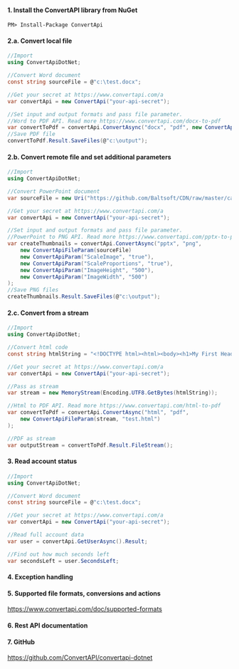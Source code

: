 #### 1. Install the ConvertAPI library from NuGet

```
PM> Install-Package ConvertApi
```

#### 2.a. Convert local file

```csharp
//Import
using ConvertApiDotNet;

//Convert Word document
const string sourceFile = @"c:\test.docx";

//Get your secret at https://www.convertapi.com/a
var convertApi = new ConvertApi("your-api-secret");

//Set input and output formats and pass file parameter. 
//Word to PDF API. Read more https://www.convertapi.com/docx-to-pdf
var convertToPdf = convertApi.ConvertAsync("docx", "pdf", new ConvertApiFileParam(sourceFile));
//Save PDF file 
convertToPdf.Result.SaveFiles(@"c:\output");
```

#### 2.b. Convert remote file and set additional parameters

```csharp
//Import
using ConvertApiDotNet;

//Convert PowerPoint document
var sourceFile = new Uri("https://github.com/Baltsoft/CDN/raw/master/cara/testfiles/presentation2.pptx");

//Get your secret at https://www.convertapi.com/a
var convertApi = new ConvertApi("your-api-secret");

//Set input and output formats and pass file parameter. 
//PowerPoint to PNG API. Read more https://www.convertapi.com/pptx-to-png
var createThumbnails = convertApi.ConvertAsync("pptx", "png", 
    new ConvertApiFileParam(sourceFile)
    new ConvertApiParam("ScaleImage", "true"),
    new ConvertApiParam("ScaleProportions", "true"),
    new ConvertApiParam("ImageHeight", "500"),
    new ConvertApiParam("ImageWidth", "500")
);
//Save PNG files
createThumbnails.Result.SaveFiles(@"c:\output");
```

#### 2.c. Convert from a stream

```csharp
//Import
using ConvertApiDotNet;

//Convert html code
const string htmlString = "<!DOCTYPE html><html><body><h1>My First Heading</h1><p>My first paragraph.</p></body></html>";

//Get your secret at https://www.convertapi.com/a
var convertApi = new ConvertApi("your-api-secret");

//Pass as stream
var stream = new MemoryStream(Encoding.UTF8.GetBytes(htmlString));

//Html to PDF API. Read more https://www.convertapi.com/html-to-pdf
var convertToPdf = convertApi.ConvertAsync("html", "pdf", 
    new ConvertApiFileParam(stream, "test.html")
);

//PDF as stream
var outputStream = convertToPdf.Result.FileStream();
```
#### 3. Read account status

```csharp
//Import
using ConvertApiDotNet;

//Convert Word document
const string sourceFile = @"c:\test.docx";

//Get your secret at https://www.convertapi.com/a
var convertApi = new ConvertApi("your-api-secret");

//Read full account data
var user = convertApi.GetUserAsync().Result;

//Find out how much seconds left
var secondsLeft = user.SecondsLeft;
```

#### 4. Exception handling

#### 5. Supported file formats, conversions and actions

https://www.convertapi.com/doc/supported-formats

#### 6. Rest API documentation

#### 7. GitHub 

https://github.com/ConvertAPI/convertapi-dotnet

